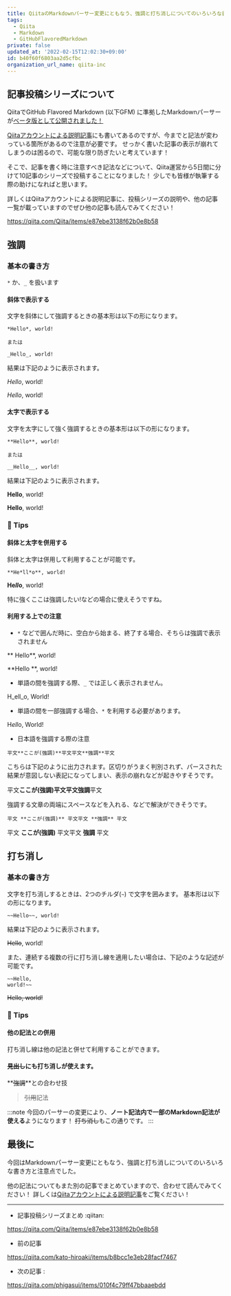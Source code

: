 ```yaml
---
title: QiitaのMarkdownパーサー変更にともなう、強調と打ち消しについてのいろいろな書き方と注意点
tags:
  - Qiita
  - Markdown
  - GitHubFlavoredMarkdown
private: false
updated_at: '2022-02-15T12:02:30+09:00'
id: b40f60f6803aa2d5cfbc
organization_url_name: qiita-inc
---
```

## 記事投稿シリーズについて

QiitaでGitHub Flavored Markdown (以下GFM) に準拠したMarkdownパーサーが[ベータ版として公開されました！](https://blog.qiita.com/replace-markdown-parser-beta/)

[Qiitaアカウントによる説明記事](https://qiita.com/Qiita/items/e87ebe3138f62b0e8b58)にも書いてあるのですが、今までと記法が変わっている箇所があるので注意が必要です。
せっかく書いた記事の表示が崩れてしまうのは困るので、可能な限り防ぎたいと考えています！

そこで、記事を書く時に注意すべき記法などについて、Qiita運営から5日間に分けて10記事のシリーズで投稿することになりました！
少しでも皆様が執筆する際の助けになればと思います。

詳しくはQiitaアカウントによる説明記事に、投稿シリーズの説明や、他の記事一覧が載っていますのでぜひ他の記事も読んでみてください！

https://qiita.com/Qiita/items/e87ebe3138f62b0e8b58

## 強調

### 基本の書き方

`*` か、`_` を扱います

#### 斜体で表示する

文字を斜体にして強調するときの基本形は以下の形になります。

```
*Hello*, world!

または

_Hello_, world!
```

結果は下記のように表示されます。

*Hello*, world!

_Hello_, world!


#### 太字で表示する

文字を太字にして強く強調するときの基本形は以下の形になります。

```
**Hello**, world!

または

__Hello__, world!
```

結果は下記のように表示されます。

**Hello**, world!

__Hello__, world!


### :pencil: Tips

#### 斜体と太字を併用する

斜体と太字は併用して利用することが可能です。

```
**He*ll*o**, world!
```

**He*ll*o**, world!

特に強くここは強調したい!などの場合に使えそうですね。

#### 利用する上での注意

- `*` などで囲んだ時に、空白から始まる、終了する場合、そちらは強調で表示されません

** Hello**, world!

**Hello **, world!

- 単語の間を強調する際、`_` では正しく表示されません。

H_ell_o, World!

- 単語の間を一部強調する場合、`*` を利用する必要があります。

H*ell*o, World!

- 日本語を強調する際の注意

```
平文**ここが(強調)**平文平文**強調**平文
```

こちらは下記のように出力されます。区切りがうまく判別されず、パースされた結果が意図しない表記になってしまい、表示の崩れなどが起きやすそうです。

平文**ここが(強調)**平文平文**強調**平文

強調する文章の両端にスペースなどを入れる、などで解決ができそうです。

```
平文 **ここが(強調)** 平文平文 **強調** 平文
```

平文 **ここが(強調)** 平文平文 **強調** 平文

## 打ち消し

### 基本の書き方

文字を打ち消しするときは、2つのチルダ(`~`) で文字を囲みます。
基本形は以下の形になります。

```
~~Hello~~, world!
```

結果は下記のように表示されます。

~~Hello~~, world!

また、連続する複数の行に打ち消し線を適用したい場合は、下記のような記述が可能です。

```
~~Hello,
world!~~
```

~~Hello,
world!~~

### :pencil: Tips

#### 他の記法との併用

打ち消し線は他の記法と併せて利用することができます。

#### ~~見出し~~にも打ち消しが使えます。

**~~強調~~**との合わせ技

> ~~引用~~記法

:::note
今回のパーサーの変更により、**ノート記法内で一部のMarkdown記法が使える**ようになります！
~~打ち消し~~もこの通りです。
:::

## 最後に

今回はMarkdownパーサー変更にともなう、強調と打ち消しについてのいろいろな書き方と注意点でした。

他の記法についてもまた別の記事でまとめていますので、合わせて読んでみてください！
詳しくは[Qiitaアカウントによる説明記事](https://qiita.com/Qiita/items/e87ebe3138f62b0e8b58)をご覧ください！

---

- 記事投稿シリーズまとめ :qiitan: 

https://qiita.com/Qiita/items/e87ebe3138f62b0e8b58

- 前の記事

https://qiita.com/kato-hiroaki/items/b8bcc1e3eb28facf7467

- 次の記事 :

https://qiita.com/phigasui/items/010f4c79ff47bbaaebdd
